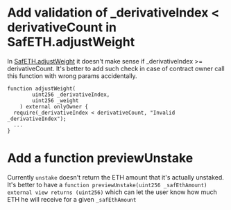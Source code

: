 # Add validation of _derivativeIndex < derivativeCount in SafETH.adjustWeight

In [SafETH.adjustWeight](https://github.com/code-423n4/2023-03-asymmetry/blob/44b5cd94ebedc187a08884a7f685e950e987261c/contracts/SafEth/SafEth.sol#L177) it doesn't make sense if _derivativeIndex >= derivativeCount. It's better to add such check in case of contract owner call this function with wrong params accidentally.

```solidity
function adjustWeight(
        uint256 _derivativeIndex,
        uint256 _weight
    ) external onlyOwner {
  require(_derivativeIndex < derivativeCount, "Invalid _derivativeIndex");
  ...
}
```

# Add a function previewUnstake
Currently `unstake` doesn't return the ETH amount that it's actually unstaked. It's better to have a `function previewUnstake(uint256 _safEthAmount) external view returns (uint256)` which can let the user know how much ETH he will receive for a given `_safEthAmount`